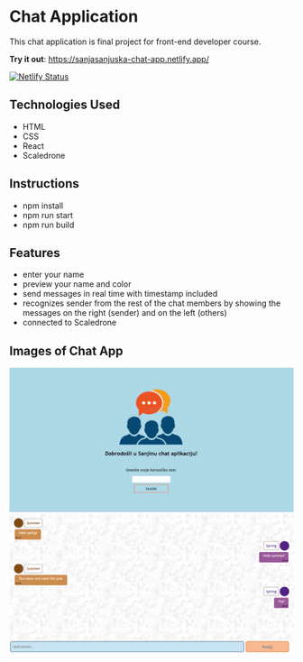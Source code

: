 # Chat Application
This chat application is final project for front-end developer course.

**Try it out**: https://sanjasanjuska-chat-app.netlify.app/

[![Netlify Status](https://api.netlify.com/api/v1/badges/5c3b30d1-eac1-42a6-af9e-2d7109612c17/deploy-status)](https://app.netlify.com/sites/sanjasanjuska-chat-app/deploys)

## Technologies Used
- HTML
- CSS
- React
- Scaledrone

## Instructions
- npm install
- npm run start
- npm run build

## Features
- enter your name
- preview your name and color
- send messages in real time with timestamp included
- recognizes sender from the rest of the chat members by showing the messages on the right (sender) and on the left (others)
- connected to Scaledrone

## Images of Chat App
![welcome page](./src/images/welcome.PNG)
![chat page](./src/images/chat.PNG)